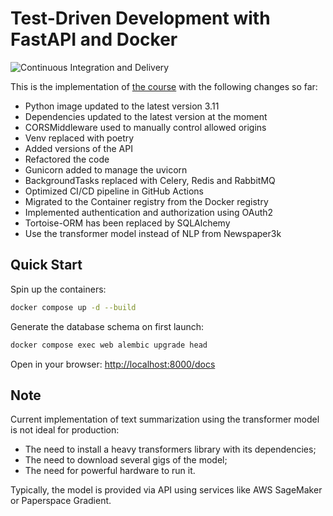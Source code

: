 # Test-Driven Development with FastAPI and Docker

![Continuous Integration and Delivery](https://github.com/spyker77/fastapi-tdd-docker/workflows/Continuous%20Integration%20and%20Delivery/badge.svg?branch=main)

This is the implementation of [the course](https://testdriven.io/courses/tdd-fastapi/) with the following changes so far:

- Python image updated to the latest version 3.11
- Dependencies updated to the latest version at the moment
- CORSMiddleware used to manually control allowed origins
- Venv replaced with poetry
- Added versions of the API
- Refactored the code
- Gunicorn added to manage the uvicorn
- BackgroundTasks replaced with Celery, Redis and RabbitMQ
- Optimized CI/CD pipeline in GitHub Actions
- Migrated to the Container registry from the Docker registry
- Implemented authentication and authorization using OAuth2
- Tortoise-ORM has been replaced by SQLAlchemy
- Use the transformer model instead of NLP from Newspaper3k

## Quick Start

Spin up the containers:

```bash
docker compose up -d --build
```

Generate the database schema on first launch:

```bash
docker compose exec web alembic upgrade head
```

Open in your browser: <http://localhost:8000/docs>

## Note

Current implementation of text summarization using the transformer model is not ideal for production:

- The need to install a heavy transformers library with its dependencies;
- The need to download several gigs of the model;
- The need for powerful hardware to run it.

Typically, the model is provided via API using services like AWS SageMaker or Paperspace Gradient.
